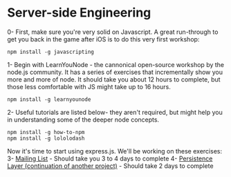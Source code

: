 # Server-side Engineering

0- First, make sure you're very solid on Javascript. A great run-through to get you back in the game after iOS is to do this very first workshop:  
```shell
npm install -g javascripting
```

1- Begin with LearnYouNode - the cannonical open-source workshop by the node.js community. It has a series of exercises that incrementally show you more and more of node. It should take you about 12 hours to complete, but those less comfortable with JS might take up to 16 hours.
```shell
npm install -g learnyounode
```

2- Useful tutorials are listed below- they aren't required, but might help you in understanding some of the deeper node concepts.
```shell
npm install -g how-to-npm
npm install -g lololodash
```

Now it's time to start using express.js. We'll be working on these exercises:  
3- [Mailing List](mailing_list.md) - Should take you 3 to 4 days to complete
4- [Persistence Layer (continuation of another project)](persistence_layer.md) - Should take 2 days to complete
